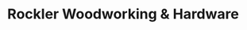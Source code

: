 ---
title: "Rockler Woodworking & Hardware"
url: /beaverton/rockler-woodworking-und-hardware/
shop: Eisenwaren
---